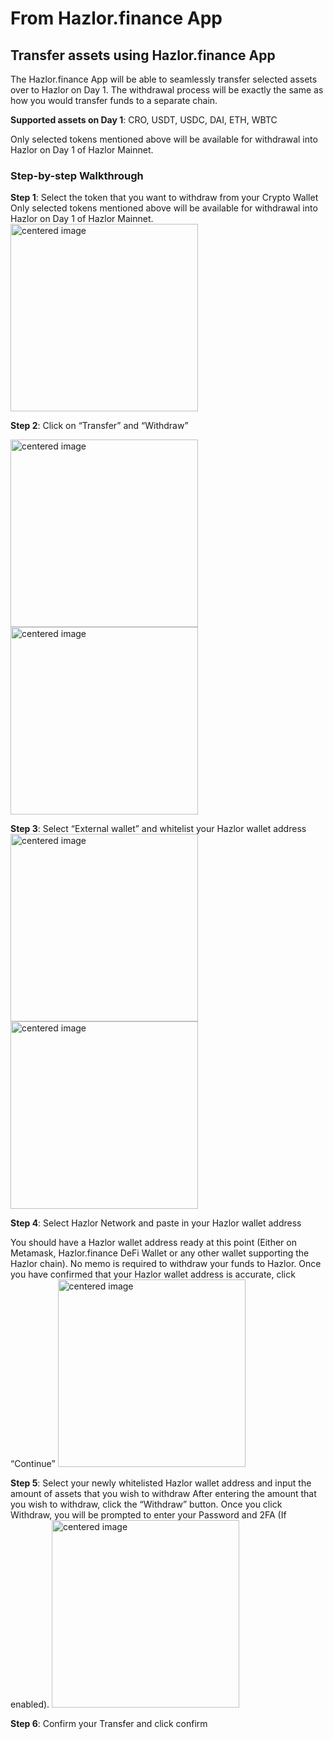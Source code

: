 # From Hazlor.finance App

## Transfer assets using Hazlor.finance App

The Hazlor.finance App will be able to seamlessly transfer selected assets over to Hazlor on Day 1. The withdrawal process will be exactly the same as how you would transfer funds to a separate chain.

**Supported assets on Day 1**: CRO, USDT, USDC, DAI, ETH, WBTC

Only selected tokens mentioned above will be available for withdrawal into Hazlor on Day 1 of Hazlor Mainnet.

### Step-by-step Walkthrough

**Step 1**:
Select the token that you want to withdraw from your Crypto Wallet
Only selected tokens mentioned above will be available for withdrawal into Hazlor on Day 1 of Hazlor Mainnet.
<img src="./assets/cdcapp1.png" width="300" alt="centered image" />

**Step 2**: Click on “Transfer” and “Withdraw”

<img src="./assets/cdcapp2-1.png" width="300" alt="centered image" />
<img src="./assets/cdcapp2-2.png" width="300" alt="centered image" />

**Step 3**: Select “External wallet” and whitelist your Hazlor wallet address 
<img src="./assets/cdcapp3-1.png" width="300" alt="centered image" />
<img src="./assets/cdcapp3-2.png" width="300" alt="centered image" />

**Step 4**: Select Hazlor Network and paste in your Hazlor wallet address

You should have a Hazlor wallet address ready at this point (Either on Metamask, Hazlor.finance DeFi Wallet or any other wallet supporting the Hazlor chain). No memo is required to withdraw your funds to Hazlor. Once you have confirmed that your Hazlor wallet address is accurate, click “Continue”
<img src="./assets/cdcapp4.png" width="300" alt="centered image" />

**Step 5**: Select your newly whitelisted Hazlor wallet address and input the amount of assets that you wish to withdraw
After entering the amount that you wish to withdraw, click the “Withdraw” button. Once you click Withdraw, you will be prompted to enter your Password and 2FA (If enabled).
<img src="./assets/cdcapp5.png" width="300" alt="centered image" />

**Step 6**: Confirm your Transfer and click confirm
